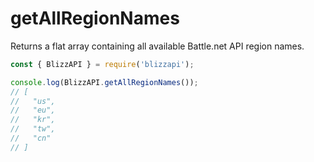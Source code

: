 # getAllRegionNames

Returns a flat array containing all available Battle.net API region names.

```js
const { BlizzAPI } = require('blizzapi');

console.log(BlizzAPI.getAllRegionNames());
// [
//   "us",
//   "eu",
//   "kr",
//   "tw",
//   "cn"
// ]

```